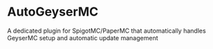 # AutoGeyserMC
A dedicated plugin for SpigotMC/PaperMC that automatically handles GeyserMC setup and automatic update management
